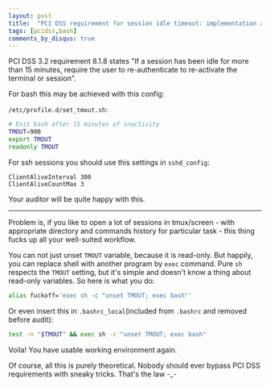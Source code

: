 ```yaml
---
layout: post
title:  "PCI DSS requirement for session idle timeout: implementation and bypass"
tags: [pcidss,bash]
comments_by_disqus: true
---
```

PCI DSS 3.2 requirement 8.1.8 states "If a session has been idle for more than 15 minutes, require the user to re-authenticate to re-activate the terminal or session".

For bash this may be achieved with this config:

`/etc/profile.d/set_tmout.sh`:

```bash
# Exit bash after 15 minutes of inactivity
TMOUT=900
export TMOUT
readonly TMOUT
```

For ssh sessions you should use this settings in `sshd_config`:

```
ClientAliveInterval 300
ClientAliveCountMax 3
```

Your auditor will be quite happy with this.

---

Problem is, if you like to open a lot of sessions in tmux/screen - with appropriate directory and commands history for particular task - this thing fucks up all your well-suited workflow.

You can not just unset `TMOUT` variable, because it is read-only. But happily, you can replace shell with another program by `exec` command. Pure `sh` respects the `TMOUT` setting, but it's simple and doesn't know a thing about read-only variables. So here is what you do:

```bash
alias fuckoff='exec sh -c "unset TMOUT; exec bash"'
```

Or even insert this in `.bashrc_local`(included from `.bashrc` and removed before audit):

```bash
test -n "$TMOUT" && exec sh -c "unset TMOUT; exec bash"
```

Voila! You have usable working environment again.

Of course, all this is purely theoretical. Nobody should ever bypass PCI DSS requirements with sneaky tricks. That's the law -_-
